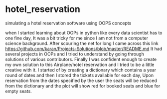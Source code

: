 # hotel_reservation
simulating a hotel reservation software using OOPS concepts

when I started learning about OOPs in python like every data scientist has to one fine day, It was a bit tricky for me since I am not from
a computer science background. After scouring the net for long I came across this link 
https://github.com/karan/Projects-Solutions/blob/master/README.md
It had several projects in OOPs and I tried to understand by going through solutions of various contributors.
Finally I was confident enough to create my own solution to this Airplane/hotel reservation and I tried to be a little creative with it.
I started of by creating a dictionary which contains a year round of dates and then I stored the tickets available for each day, Upon reservation
from the dates specified by the user the seats will be reduced from the dictionary and the plot will show red for booked seats and blue for 
empty seats.
